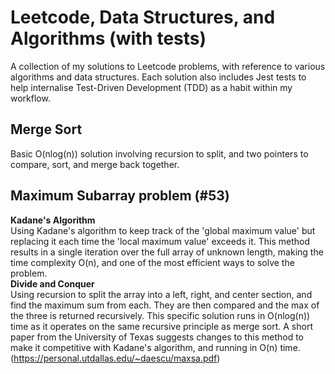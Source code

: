 # Leetcode, Data Structures, and Algorithms (with tests)

A collection of my solutions to Leetcode problems, with reference to various algorithms and data structures. Each solution also includes Jest tests to help internalise Test-Driven Development (TDD) as a habit within my workflow.

## Merge Sort

Basic O(nlog(n)) solution involving recursion to split, and two pointers to compare, sort, and merge back together.

## Maximum Subarray problem (\#53)

**Kadane's Algorithm**  
Using Kadane's algorithm to keep track of the 'global maximum value' but replacing it each time the 'local maximum value' exceeds it. This method results in a single iteration over the full array of unknown length, making the time complexity O(n), and one of the most efficient ways to solve the problem.  
**Divide and Conquer**  
Using recursion to split the array into a left, right, and center section, and find the maximum sum from each. They are then compared and the max of the three is returned recursively. This specific solution runs in O(nlog(n)) time as it operates on the same recursive principle as merge sort. A short paper from the University of Texas suggests changes to this method to make it competitive with Kadane's algorithm, and running in O(n) time. (https://personal.utdallas.edu/~daescu/maxsa.pdf)
